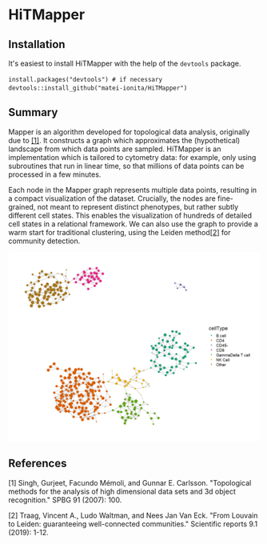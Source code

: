 # HiTMapper


## Installation
It's easiest to install HiTMapper with the help of the `devtools` package.

`install.packages("devtools") # if necessary`  
`devtools::install_github("matei-ionita/HiTMapper")`

## Summary
Mapper is an algorithm developed for topological data analysis, originally due to [[1]](#1). It constructs a graph which approximates the (hypothetical) landscape from which data points are sampled. HiTMapper is an implementation which is tailored to cytometry data: for example, only using subroutines that run in linear time, so that millions of data points can be processed in a few minutes.

Each node in the Mapper graph represents multiple data points, resulting in a compact visualization of the dataset. Crucially, the nodes are fine-grained, not meant to represent distinct phenotypes, but rather subtly different cell states. This enables the visualization of hundreds of detailed cell states in a relational framework. We can also use the graph to provide a warm start for traditional clustering, using the Leiden method[[2]](#2) for community detection.

![Leiden figure](leidenCommunities.png)


## References
<a id="1">[1]</a> 
Singh, Gurjeet, Facundo Mémoli, and Gunnar E. Carlsson. "Topological methods for the analysis of high dimensional data sets and 3d object recognition." SPBG 91 (2007): 100.

<a id="2">[2]</a> 
Traag, Vincent A., Ludo Waltman, and Nees Jan Van Eck. "From Louvain to Leiden: guaranteeing well-connected communities." Scientific reports 9.1 (2019): 1-12.
